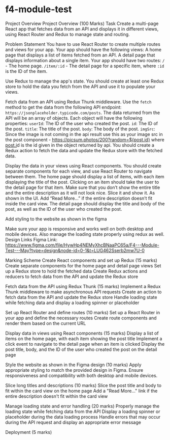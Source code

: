 # f4-module-test

Project Overview
Project Overview (100 Marks)
Task
Create a multi-page React app that fetches data from an API and displays it in different views, using React Router and Redux to manage state and routing.

Problem Statement
You have to use React Router to create multiple routes and views for your app. Your app should have the following views:
A home page that displays a list of items fetched from an API.
A detail page that displays information about a single item.
Your app should have two routes:
`/` - The home page.
`/item/:id` - The detail page for a specific item, where `:id` is the ID of the item.

Use Redux to manage the app's state. You should create at least one Redux store to hold the data you fetch from the API and use it to populate your views.

Fetch data from an API using Redux Thunk middleware. Use the `fetch` method to get the data from the following API endpoint: `https://jsonplaceholder.typicode.com/posts`.
The data returned from the API will be an array of objects. Each object will have the following properties:
`userId`: The ID of the user who created the post.
`id`: The ID of the post.
`title`: The title of the post.
`body`: The body of the post.
`imgSrc`: Since the image is not coming in the api result use this as your image src in the post component - https://picsum.photos/200?random=${post.id} where [post.i](http://post.id/)d is the id given in the object returned by api.
You should create a Redux action to fetch the data and update the Redux store with the fetched data.

Display the data in your views using React components. You should create separate components for each view, and use React Router to navigate between them.
The home page should display a list of items, with each item displaying the title of the post. Clicking on an item should take the user to the detail page for that item. Make sure that you don’t show the entire title and the entire description as it will not look nice. Slice it and show it. As shown in the UI. Add “Read More…” if the entire description doesn’t fit inside the card view.
The detail page should display the title and body of the post, as well as the ID of the user who created the post.

Add styling to the website as shown in the figma

Make sure your app is responsive and works well on both desktop and mobile devices. Also manage the loading state properly using redux as well.
Design Links
Figma Link:
https://www.figma.com/file/HywHp4NEMyXhcBNaaPC65a/F4---Module-Test---May?type=design&node-id=0-1&t=LUG462Sserb2mw7U-0

Marking Scheme
Create React components and set up Redux (15 marks)
Create separate components for the home page and detail page views
Set up a Redux store to hold the fetched data
Create Redux actions and reducers to fetch data from the API and update the Redux store

Fetch data from the API using Redux Thunk (15 marks)
Implement a Redux Thunk middleware to make asynchronous API requests
Create an action to fetch data from the API and update the Redux store
Handle loading state while fetching data and display a loading spinner or placeholder

Set up React Router and define routes (10 marks)
Set up a React Router in your app and define the necessary routes
Create route components and render them based on the current URL

Display data in views using React components (15 marks)
Display a list of items on the home page, with each item showing the post title
Implement a click event to navigate to the detail page when an item is clicked
Display the post title, body, and the ID of the user who created the post on the detail page

Style the website as shown in the Figma design (10 marks)
Apply appropriate styling to match the provided design in Figma.
Ensure responsiveness and compatibility with both desktop and mobile devices.

Slice long titles and descriptions (10 marks)
Slice the post title and body to fit within the card view on the home page
Add a "Read More..." link if the entire description doesn't fit within the card view

Manage loading state and error handling (20 marks)
Properly manage the loading state while fetching data from the API
Display a loading spinner or placeholder during the data loading process
Handle errors that may occur during the API request and display an appropriate error message

Deployment (5 marks)

